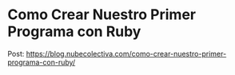 # Como Crear Nuestro Primer Programa con Ruby 
Post: https://blog.nubecolectiva.com/como-crear-nuestro-primer-programa-con-ruby/ 
